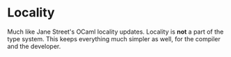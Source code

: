 # Locality

Much like Jane Street's OCaml locality updates. Locality is **not** a part of the type system. This keeps everything much simpler as well, for the compiler and the developer.
